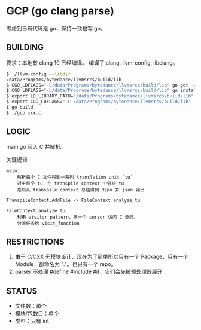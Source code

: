 # GCP (go clang parse)
考虑到已有代码是 go，保持一致也写 go。

## BUILDING
要求：本地有 clang 10 已经编译。
编译了 clang, llvm-config, libclang。

```sh
$ ./llvm-config --libdir
/data/Programs/bytedance/llvmsrcs/build/lib
$ CGO_LDFLAGS="-L/data/Programs/bytedance/llvmsrcs/build/lib" go get -u github.com/go-clang/clang-v10/...
$ CGO_LDFLAGS="-L/data/Programs/bytedance/llvmsrcs/build/lib" go install github.com/go-clang/clang-v10/...
$ export LD_LIBRARY_PATH="/data/Programs/bytedance/llvmsrcs/build/lib"
$ export CGO_LDFLAGS="-L /data/Programs/bytedance/llvmsrcs/build/lib"
$ go build
$ ./gcp xxx.c
```

## LOGIC
main.go 读入 C 并解析。

关键逻辑
```
main:
	解析每个 C 文件得到一系列 translation unit `tu`
	对于每个 tu，在 transpile context 中分析 tu
	最后从 transpile context 总结得到 Repo 并 json 输出

TranspileContext.AddFile -> FileContext.analyze_tu

FileContext.analyze_tu
	利用 visitor pattern，用一个 cursor 访问 C 源码。
	分派任务给 visit_function
```

## RESTRICTIONS
1. 由于 C/CXX 无模块设计，现在为了简单所以只有一个 Package、只有一个 Module，都命名为 "."。也只有一个 repo。
2. parser 不处理 #define #include #if，它们会先被预处理器展开

## STATUS
* 文件数：单个
* 模块/包数目：单个
* 类型：只有 int
